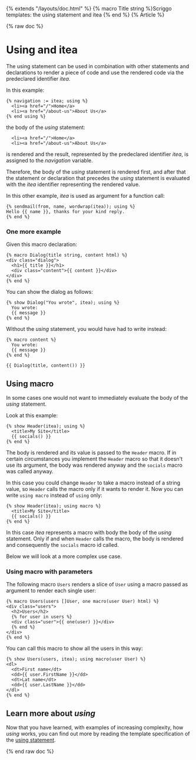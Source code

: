 {% extends "/layouts/doc.html" %}
{% macro Title string %}Scriggo templates: the using statement and itea {% end %}
{% Article %}

{% raw doc %}

# Using and itea

The using statement can be used in combination with other statements and declarations to render a piece of code and
use the rendered code via the predeclared identifier _itea_.

In this example:

```scriggo
{% navigation := itea; using %}
  <li><a href="/">Home</a>
  <li><a href="/about-us">About Us</a>
{% end using %}
```

the body of the _using_ statement:

```scriggo
  <li><a href="/">Home</a>
  <li><a href="/about-us">About Us</a>
```

is rendered and the result, represented by the predeclared identifier _itea_, is assigned to the _navigation_ variable.

Therefore, the body of the _using_ statement is rendered first, and after that the statement or declaration that
precedes the _using_ statement is evaluated with the _itea_ identifier representing the rendered value.

In this other example, _itea_ is used as argument for a function call:  

```scriggo
{% sendmail(from, name, wordwrap(itea)); using %}
Hello {{ name }}, thanks for your kind reply.
{% end %}
```

### One more example

Given this macro declaration:  

```scriggo
{% macro Dialog(title string, content html) %}
<div class="dialog">
  <h1>{{ title }}</h1>
  <div class="content">{{ content }}</div>
</div>
{% end %}
```

You can show the dialog as follows:

```scriggo
{% show Dialog("You wrote", itea); using %}
  You wrote:
  {{ message }}
{% end %}
```

Without the _using_ statement, you would have had to write instead:

```scriggo
{% macro content %}
  You wrote:
  {{ message }}
{% end %}

{{ Dialog(title, content()) }}
```

## Using macro

In some cases one would not want to immediately evaluate the body of the _using_ statement.

Look at this example:

```scriggo
{% show Header(itea); using %}
  <title>My Site</title>
  {{ socials() }}
{% end %}
```

The body is rendered and its value is passed to the `Header` macro. If in certain circumstances you implement the
`Header` macro so that it doesn't use its argument, the body was rendered anyway and the `socials` macro was called
anyway.

In this case you could change `Header` to take a macro instead of a string value, so `Header` calls the macro only if it
wants to render it. Now you can write `using macro` instead of `using` only: 

```scriggo
{% show Header(itea); using macro %}
  <title>My Site</title>
  {{ socials() }}
{% end %}
```

In this case _itea_ represents a macro with body the body of the _using_ statement. Only if and when `Header` calls
the macro, the body is rendered and consequently the `socials` macro id called.

Below we will look at a more complex use case.

### Using macro with parameters

The following macro `Users` renders a slice of `User` using a macro passed as argument to render each single user:   

```scriggo
{% macro Users(users []User, one macro(user User) html) %}
<div class="users">
  <h2>Users</h2>
  {% for user in users %}
  <div class="user">{{ one(user) }}</div>
  {% end %}
</div>
{% end %}
```

You can call this macro to show all the users in this way:

```scriggo
{% show Users(users, itea); using macro(user User) %}
<dl>
  <dt>First name</dt>
  <dd>{{ user.FirstName }}</dd>
  <dt>Lat name</dt>
  <dd>{{ user.LastName }}</dd>
</dl>
{% end %}
```

## Learn more about _using_

Now that you have learned, with examples of increasing complexity, how _using_ works, you can find out more by reading
the template specification of the [using statement](/templates/specification#using-statement).

{% end raw doc %}
